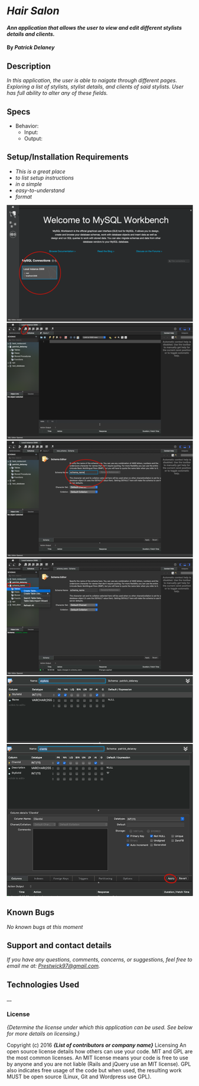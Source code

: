 # _Hair Salon_

#### _Ann application that allows the user to view and edit different stylists details and clients._

#### By _**Patrick Delaney**_

## Description

_In this application, the user is able to naigate through different pages. Exploring a list of stylists, stylist details, and clients of said stylists. User has full ability to alter any of these fields._

## Specs

* Behavior:
	* Input:
	* Output:

## Setup/Installation Requirements

* _This is a great place_
* _to list setup instructions_
* _in a simple_
* _easy-to-understand_
* _format_

![](img/step1.png)
![](img/step2.png)
![](img/step3.png)
![](img/step4.png)
![](img/step5.png)
![](img/step6.png)


## Known Bugs

_No known bugs at this moment_

## Support and contact details

_If you have any questions, comments, concerns, or suggestions, feel free to email me at: Prestwick97@gmail.com._

## Technologies Used

__

### License

*{Determine the license under which this application can be used.  See below for more details on licensing.}*

Copyright (c) 2016 **_{List of contributors or company name}_**
Licensing
An open source license details how others can use your code. MIT and GPL are the most common licenses. An MIT license means your code is free to use by anyone and you are not liable (Rails and jQuery use an MIT license). GPL also indicates free usage of the code but when used, the resulting work MUST be open source (Linux, Git and Wordpress use GPL).
